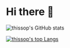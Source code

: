 # Hi there 👋

![thissop's GitHub stats](https://github-readme-stats.vercel.app/api?username=thissop&theme=monokai&show_icons=true)


[![thissop's top Langs](https://github-readme-stats.vercel.app/api/top-langs/?username=thissop&layout=compact&theme=monokai)](https://github.com/thissop/github-readme-stats)
